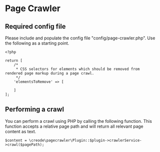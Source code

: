 # Page Crawler

## Required config file

Please include and populate the config file "config/page-crawler.php". Use the following as a starting point.

```
<?php

return [
    /*
     * CSS selectors for elements which should be removed from rendered page markup during a page crawl.
     */
    'elementsToRemove' => [

    ]
];
```

## Performing a crawl

You can perform a crawl using PHP by calling the following function. This function accepts a relative page path and will return all relevant page content as text.

```
$content = \creode\pagecrawler\Plugin::$plugin->crawlerService->crawl($pagePath);
```
